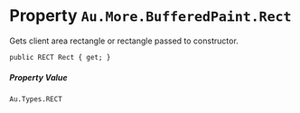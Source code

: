 # Property `Au.More.BufferedPaint.Rect`

Gets client area rectangle or rectangle passed to constructor.

```
public RECT Rect { get; }
```

##### Property Value

`Au.Types.RECT`